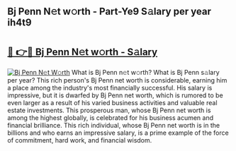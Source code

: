 ## Bj Penn N𝚎t w𝚘rth - Part-Ye9 S𝚊lary per year ih4t9

# <h2><a href="http://gc1falj.nevu.top/?p=Bj+Penn">🔗 👉🔴 Bj Penn N𝚎t w𝚘rth - S𝚊lary</a></h2>

[![Bj Penn N𝚎t W𝚘rth](https://i.imgur.com/Oavwk0R.jpeg)](http://gc1falj.nevu.top/?p=Bj+Penn)
What is Bj Penn n𝚎t w𝚘rth? What is Bj Penn s𝚊lary per year?
This rich person's Bj Penn net worth is considerable, earning him a place among the industry's most financially successful. His salary is impressive, but it is dwarfed by Bj Penn net worth, which is rumored to be even larger as a result of his varied business activities and valuable real estate investments. This prosperous man, whose Bj Penn net worth is among the highest globally, is celebrated for his business acumen and financial brilliance. This rich individual, whose Bj Penn net worth is in the billions and who earns an impressive salary, is a prime example of the force of commitment, hard work, and financial wisdom.
